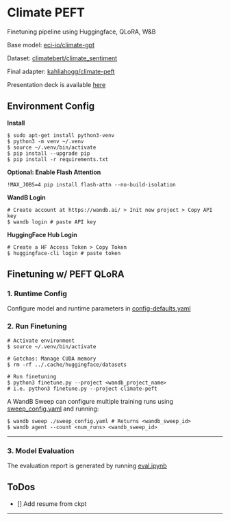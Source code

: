 # Climate PEFT

Finetuning pipeline using Huggingface, QLoRA, W&B

Base model: [eci-io/climate-gpt](https://huggingface.co/eci-io/climategpt-7b)

Dataset: [climatebert/climate_sentiment](https://huggingface.co/datasets/climatebert/climate_sentiment)

Final adapter: [kahliahogg/climate-peft](https://huggingface.co/kahliahogg/climate-peft)

Presentation deck is available [here](./deck.pdf)

## Environment Config

**Install**

```
$ sudo apt-get install python3-venv
$ python3 -m venv ~/.venv
$ source ~/.venv/bin/activate
$ pip install --upgrade pip
$ pip install -r requirements.txt
```

**Optional: Enable Flash Attention**

```
!MAX_JOBS=4 pip install flash-attn --no-build-isolation
```

**WandB Login**
```
# Create account at https://wandb.ai/ > Init new project > Copy API key
$ wandb login # paste API key
```

**HuggingFace Hub Login**
```
# Create a HF Access Token > Copy Token
$ huggingface-cli login # paste token
```

## Finetuning w/ PEFT QLoRA

### 1. Runtime Config

Configure model and runtime parameters in [config-defaults.yaml](config-defaults.yaml) 

### 2. Run Finetuning

```
# Activate environment
$ source ~/.venv/bin/activate

# Gotchas: Manage CUDA memory
$ rm -rf ../.cache/huggingface/datasets

# Run finetuning
$ python3 finetune.py --project <wandb_project_name>
# i.e. python3 finetune.py --project climate-peft
```

A WandB Sweep can configure multiple training runs using [sweep_config.yaml](sweep-config.yaml) and running:
```
$ wandb sweep ./sweep_config.yaml # Returns <wandb_sweep_id>
$ wandb agent --count <num_runs> <wandb_sweep_id>
```

<hr>

### 3. Model Evaluation

The evaluation report is generated by running [eval.ipynb](eval.ipynb) 

## ToDos

* [] Add resume from ckpt

<hr>